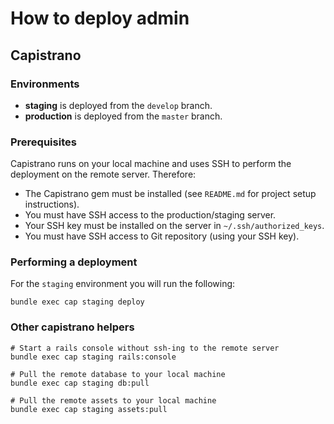# How to deploy admin

## Capistrano

### Environments

* **staging** is deployed from the `develop` branch.
* **production** is deployed from the `master` branch.

### Prerequisites

Capistrano runs on your local machine and uses SSH to perform the deployment on the remote server. Therefore:

* The Capistrano gem must be installed (see `README.md` for project setup instructions).
* You must have SSH access to the production/staging server.
* Your SSH key must be installed on the server in `~/.ssh/authorized_keys`.
* You must have SSH access to Git repository (using your SSH key).

### Performing a deployment

For the `staging` environment you will run the following:

```
bundle exec cap staging deploy
```

### Other capistrano helpers

```
# Start a rails console without ssh-ing to the remote server
bundle exec cap staging rails:console

# Pull the remote database to your local machine
bundle exec cap staging db:pull

# Pull the remote assets to your local machine
bundle exec cap staging assets:pull
```

